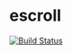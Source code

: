 # escroll
[![Build Status](https://travis-ci.org/sagarthomas/escroll.svg?branch=master)](https://travis-ci.org/sagarthomas/escroll)
